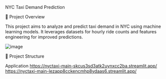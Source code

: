 NYC Taxi Demand Prediction

📌 Project Overview

This project aims to analyze and predict taxi demand in NYC using machine learning models. It leverages datasets for hourly ride counts and features engineering for improved predictions.


![image](https://github.com/user-attachments/assets/b47ab273-03e5-447d-86d5-0a9ec6d70cc7)

📂 Project Structure

Application
https://nyctaxi-main-skcus3sd3atk2uynxcc2ba.streamlit.app/
https://nyctaxi-main-lezapp8cckencmhp8ydaas6.streamlit.app/
